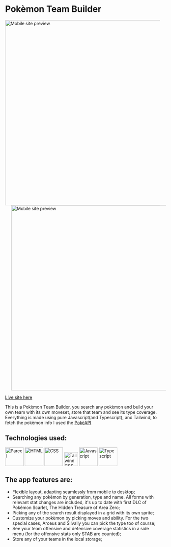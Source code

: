 # Pokèmon Team Builder

 <div>
 <img src="https://i.imgur.com/c0lpJxt.png" alt="Mobile site preview" style="height:600px;" >   
<img src="https://i.imgur.com/mvTyE0u.png" alt="Mobile site preview" style="height:600px; margin-left:20px;" >   
   </div>
   
[Live site here](https://pokemonteambuilderangel.netlify.app/)

This is a Pokèmon Team Builder, you search any pokèmon and build your own team with its own moveset, store that team and see its type coverage.
Everything is made using pure Javascript(and Typescript), and Tailwind, to fetch the pokèmon info I used the [PokèAPI](https://pokeapi.co/)
## Technologies used:
<div >
  <img src="https://parceljs.org/assets/og.png" title="Parcel" alt="Parcel" style="height:60px;" >
   <img src="https://cdn-icons-png.flaticon.com/512/732/732212.png" title="HTML" alt="HTML" style="height:60px;" >    
   <img src="https://upload.wikimedia.org/wikipedia/commons/thumb/6/62/CSS3_logo.svg/800px-CSS3_logo.svg.png" title="CSS" alt="CSS" style="height:60px;"> 
   <img src="https://static-00.iconduck.com/assets.00/tailwind-css-icon-512x307-1v56l8ed.png" title="Tailwind CSS" alt="Tailwind CSS" style="height:45px;" >  
 <img src="https://cdn-icons-png.flaticon.com/512/5968/5968292.png" title="Javascript" alt="Javascript" style="height:60px;" >   
 <img src="https://cdn-icons-png.flaticon.com/512/5968/5968381.png" title="Typescript" alt="Typescript" style="height:60px;" >   
   
</div>
  
             


## The app features are:
- Flexible layout, adapting seamlessly from mobile to desktop;
- Searching any pokèmon by generation, type and name. All forms with relevant stat changes are included, it's up to date with first DLC of Pokémon Scarlet, The Hidden Treasure of Area Zero;
- Picking any of the search result displayed in a grid with its own sprite;
- Customize your pokèmon by picking moves and ability. For the two special cases, Arceus and Silvally you can pick the type too of course;
- See your team offensive and defensive coverage statistics in a side menu (for the offensive stats only STAB are counted);
- Store any of your teams in the local storage;

